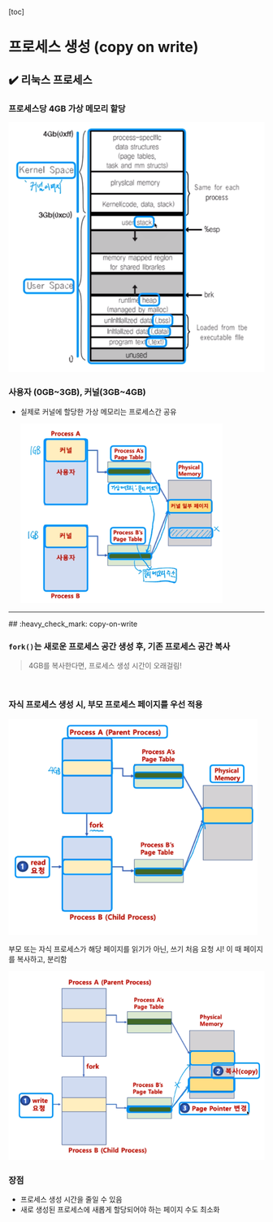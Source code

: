 [toc]

# 프로세스 생성 (copy on write)

## :heavy_check_mark: 리눅스 프로세스

### 프로세스당 4GB 가상 메모리 할당

![image-20210309171536792](assets/image-20210309171536792.png)



### 사용자 (0GB~3GB), 커널(3GB~4GB)

- 실제로 커널에 할당한 가상 메모리는 프로세스간 공유

  <img src="assets/image-20210309172349009.png" alt="image-20210309172349009" style="zoom:80%;" />



<hr>
## :heavy_check_mark: copy-on-write

### `fork()`는 새로운 프로세스 공간 생성 후, 기존 프로세스 공간 복사

> 4GB를 복사한다면, 프로세스 생성 시간이 오래걸림!



<br>

### 자식 프로세스 생성 시, 부모 프로세스 페이지를 우선 적용

<img src="assets/image-20210309173538892.png" alt="image-20210309173538892" style="zoom:80%;" />

부모 또는 자식 프로세스가 해당 페이지를 읽기가 아닌, 쓰기 처음 요청 시! 이 때 페이지를 복사하고, 분리함

<img src="assets/image-20210309173808939.png" alt="image-20210309173808939" style="zoom: 80%;" />



<br>

### 장점

- 프로세스 생성 시간을 줄일 수 있음
- 새로 생성된 프로세스에 새롭게 할당되어야 하는 페이지 수도 최소화



